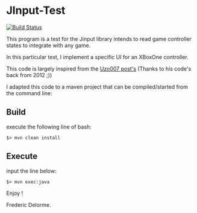 # JInput-Test

[![Build Status](https://travis-ci.org/SnapGames/jinput-test.svg?branch=develop)](https://travis-ci.org/SnapGames/jinput-test)

This program is a test for the Jinput library intends to read game controller states to integrate with any game.

In this particular test, I implement a specific UI for an XBoxOne controller.

This code is largely inspired from the [Uzo007 post's](https://theuzo007.wordpress.com/2012/09/02/joystick-in-java-with-jinput/)
(Thanks to his code's back from 2012 ;))

I adapted this code to a maven project that can be compiled/started from the command line:

## Build

execute the following line of bash:

    $> mvn clean install

## Execute

input the line below:

    $> mvn exec:java
    
Enjoy !

Frederic Delorme.


 